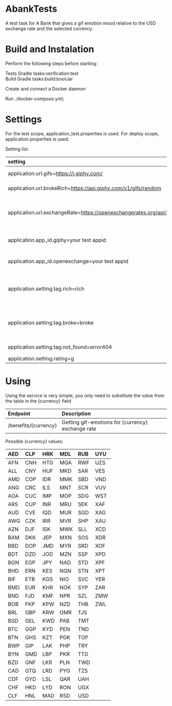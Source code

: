 # AbankTests
A test task for A Bank that gives a gif emotion mood relative to the USD exchange rate and the selected currency.

Build and Instalation 
=
Perform the following steps before starting:

Tests Gradle tasks:verification:test  
Build Gradle tasks:build:bootJar

Create and connect a Docker daemon

Run ./docker-compose.yml;

Settings
=

For the test scope, application_test.properties is used. For deploy scope, application.properties is used.


Setting list:

|setting|Description|
|:---------------------------------------------------------------|:-------------------------------------|
|application.url.gifs=https://i.giphy.com/|Link to the giphy image|
|application.url.brokeRich=https://api.giphy.com/v1/gifs/random|Link to search by tag|
|application.url.exchangeRate=https://openexchangerates.org/api/|Rest API for getting currency exchange rate information|
|application.app_id.giphy=your test appid|your test appid for giphy|
|application.app_id.openexchange=your test appid|your test appid for openexchange|
|application.setting.tag.rich=rich|Tag for a positive change in the currency exchange rate|
|application.setting.tag.broke=broke|Tag for a negative change in the currency exchange rate|
|application.setting.tag.not_found=error404|Tag for NotException|
|application.setting.rating=g|Raiting MPA|

Using
=

Using the service is very simple, you only need to substitute the value from the table in the {currency} field

|Endpoint|Description|
|:---|:---|
|/benefits/{currency}|Getting gif-emotions for {currency} exchange rate|

Possible {currency} values:

|AED|CLP|HRK|MDL|RUB|UYU|
|:---|:---|:---|:---|:---|:---|
|AFN|CNH|HTG|MGA|RWF|UZS|
|ALL|CNY|HUF|MKD|SAR|VES|
|AMD|COP|IDR|MMK|SBD|VND|
|ANG|CRC|ILS|MNT|SCR|VUV|
|AOA|CUC|IMP|MOP|SDG|WST|
|ARS|CUP|INR|MRU|SEK|XAF|
|AUD|CVE|IQD|MUR|SGD|XAG|
|AWG|CZK|IRR|MVR|SHP|XAU|
|AZN|DJF|ISK|MWK|SLL|XCD|
|BAM|DKK|JEP|MXN|SOS|XDR|
|BBD|DOP|JMD|MYR|SRD|XOF|
|BDT|DZD|JOD|MZN|SSP|XPD|
|BGN|EGP|JPY|NAD|STD|XPF|
|BHD|ERN|KES|NGN|STN|XPT|
|BIF|ETB|KGS|NIO|SVC|YER|
|BMD|EUR|KHR|NOK|SYP|ZAR|
|BND|FJD|KMF|NPR|SZL|ZMW|
|BOB|FKP|KPW|NZD|THB|ZWL|
|BRL|GBP|KRW|OMR|TJS| |
|BSD|GEL|KWD|PAB|TMT| |
|BTC|GGP|KYD|PEN|TND| |
|BTN|GHS|KZT|PGK|TOP| |
|BWP|GIP|LAK|PHP|TRY| |
|BYN|GMD|LBP|PKR|TTD| |
|BZD|GNF|LKR|PLN|TWD| |
|CAD|GTQ|LRD|PYG|TZS| |
|CDF|GYD|LSL|QAR|UAH| |
|CHF|HKD|LYD|RON|UGX| |
|CLF|HNL|MAD|RSD|USD| |
